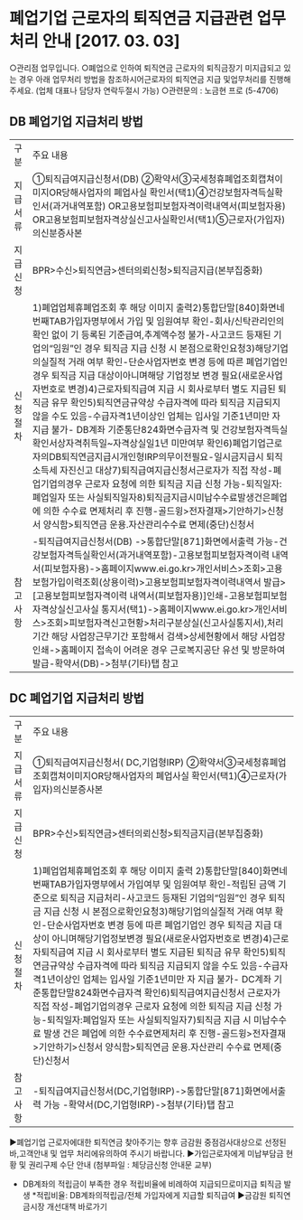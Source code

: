 # 폐업기업 근로자의 퇴직연금 지급관련 업무처리 안내 [2017. 03. 03]
○관리점 업무입니다.
○폐업으로 인하여 퇴직연금 근로자의 퇴직금장기 미지급되고 있는 경우 아래 업무처리
방법을 참조하시어근로자의 퇴직연금 지급 및업무처리를 진행해주세요.
(업체 대표나 담당자 연락두절시 가능)
○관련문의 : 노금현 프로 (5-4706)
## DB 폐업기업 지급처리 방법

<table><tbody><tr>
<td>
구분</td>
<td>
주요 내용</td></tr><tr><td>
지급서류</td>
<td>①퇴직급여지급신청서(DB)
②확약서③국세청휴폐업조회캡쳐이미지OR당해사업자의 폐업사실 확인서(택1)④건강보험자격득실확인서(과거내역포함) OR고용보험피보험자격이력내역서(피보험자용) OR고용보험피보험자격상실신고사실확인서(택1)⑤근로자(가입자)의신분증사본</td></tr><tr>
<td>
지급신청</td>
<td>BPR>수신>퇴직연금>센터의뢰신청>퇴직금지급(본부집중화)</td></tr><tr>
<td>
신청절차</td>
<td>
1)폐업업체휴폐업조회 후 해당 이미지 출력2)통합단말[840]화면네번째TAB가입자명부에서 가입 및 임원여부 확인-회사/신탁관리인의 확인 없이 기 등록된 기준급여,추계액수정 불가-사고코드 등재된 기업의“임원”인 경우 퇴직금 지급 신청 시 본점으로확인요청3)해당기업의실질적 거래 여부 확인-단순사업자번호 변경 등에 따른 폐업기업인 경우 퇴직금 지급 대상이아니며해당 기업정보 변경 필요(새로운사업자번호로 변경)4)근로자퇴직급여 지급 시 회사로부터 별도 지급된 퇴직금 유무 확인5)퇴직연금규약상 수급자격에 따라 퇴직금 지급되지 않을 수도 있음-수급자격1년이상인 업체는 입사일 기준1년미만 자 지급 불가- DB계좌 기준통단824화면수급자격 및 건강보험자격득실확인서상자격취득일~자격상실일1년 미만여부 확인6)폐업기업근로자의DB퇴직연금지급시개인형IRP의무이전필요-일시금지급시 퇴직소득세 자진신고 대상7)퇴직급여지급신청서근로자가 직접 작성-폐업기업의경우 근로자 요청에 의한 퇴직금 지급 신청 가능-퇴직일자:폐업일자 또는 사실퇴직일자8)퇴직금지급시미납수수료발생건은폐업에 의한 수수료 면제처리 후 진행-골드윙>전자결재>기안하기>신청서 양식함>퇴직연금 운용.자산관리수수료 면제(중단)신청서</td></tr><tr>
<td>
참고사항</td>
<td>-퇴직급여지급신청서(DB)
->통합단말[871]화면에서출력 가능-건강보험자격득실확인서(과거내역포함)-고용보험피보험자격이력 내역서(피보험자용)->홈페이지www.ei.go.kr>개인서비스>조회>고용보험가입이력조회(상용이력)>고용보험피보험자격이력내역서 발급>[고용보험피보험자격이력 내역서(피보험자용)]인쇄-고용보험피보험자격상실신고사실 통지서(택1)->홈페이지www.ei.go.kr>개인서비스>조회>피보험자격신고현황>처리구분상실(신고사실통지서),처리기간 해당 사업장근무기간 포함해서 검색>상세현황에서 해당 사업장 인쇄->홈페이지 접속이 어려운 경우 근로복지공단 유선 및 방문하여 발급-확약서(DB)->첨부(기타)탭 참고</td></tr></tbody>
</table>


## DC 폐업기업 지급처리 방법

<table><tbody><tr><td>구분</td><td>주요 내용</td></tr><tr><td> 지급서류</td><td>①퇴직급여지급신청서( DC,기업형IRP)
②확약서③국세청휴폐업조회캡쳐이미지OR당해사업자의 폐업사실 확인서(택1)④근로자(가입자)의신분증사본</td></tr><tr><td>지급신청</td><td>BPR>수신>퇴직연금>센터의뢰신청>퇴직금지급(본부집중화)</td></tr><tr><td>신청절차</td><td>1)폐업업체휴폐업조회 후 해당 이미지 출력
2)통합단말[840]화면네번째TAB가입자명부에서 가입여부 및 임원여부 확인-적립된 금액 기준으로 퇴직금 지급처리-사고코드 등재된 기업의“임원”인 경우 퇴직금 지급 신청 시 본점으로확인요청3)해당기업의실질적 거래 여부 확인-단순사업자번호 변경 등에 따른 폐업기업인 경우 퇴직금 지급 대상이 아니며해당기업정보변경 필요(새로운사업자번호로 변경)4)근로자퇴직급여 지급 시 회사로부터 별도 지급된 퇴직금 유무 확인5)퇴직연금규약상 수급자격에 따라 퇴직금 지급되지 않을 수도 있음-수급자격1년이상인 업체는 입사일 기준1년미만 자 지급 불가- DC계좌 기준통합단말824화면수급자격 확인6)퇴직급여지급신청서 근로자가 직접 작성-폐업기업의경우 근로자 요청에 의한 퇴직금 지급 신청 가능-퇴직일자:폐업일자 또는 사실퇴직일자7)퇴직금 지급 시 미납수수료 발생 건은 폐업에 의한 수수료면제처리 후 진행-골드윙>전자결재>기안하기>신청서 양식함>퇴직연금 운용.자산관리 수수료 면제(중단)신청서</td></tr><tr><td>참고사항</td><td>-퇴직급여지급신청서(DC,기업형IRP)->통합단말[871]화면에서출력 가능
-확약서(DC,기업형IRP)->첨부(기타)탭 참고</td></tr></tbody>
</table>


▶폐업기업 근로자에대한 퇴직연금 찾아주기는 향후
금감원 중점검사대상으로 선정된 바,고객안내 및 업무
처리에유의하여 주시기 바랍니다.
▶가입근로자에게 미납부담금 현황 및 권리구제 수단 안내 (첨부파일 : 체당금신청 안내문 교부)
- DB계좌의 적립금이 부족한 경우 적립비율에 비례하여 지급되므로미지급 퇴직금 발생
*적립비율: DB계좌의적립금/전체
가입자에게 지급할 퇴직급여
▶금감원 퇴직연금시장 개선대책 바로가기
